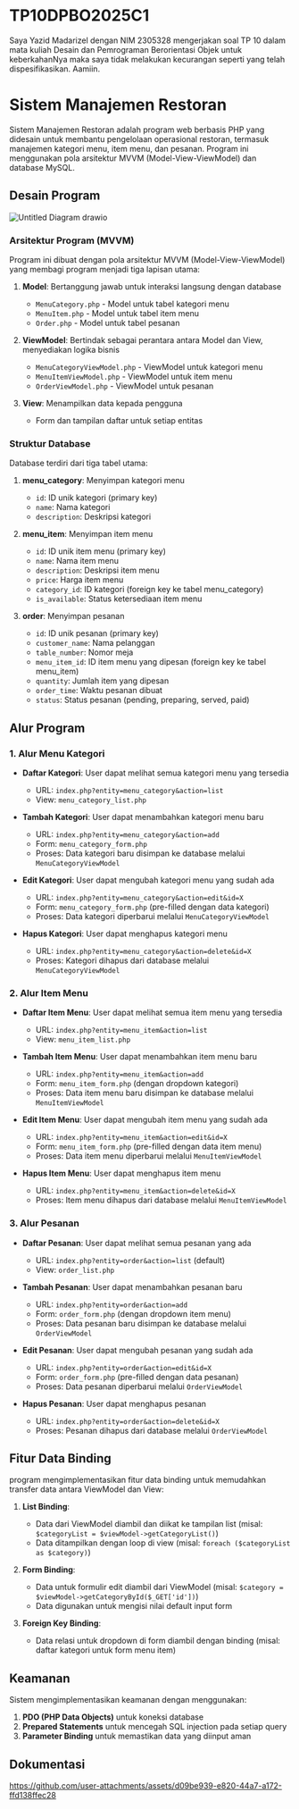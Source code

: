 # TP10DPBO2025C1

Saya Yazid Madarizel dengan NIM 2305328 mengerjakan soal TP 10 dalam mata kuliah Desain dan Pemrograman Berorientasi Objek untuk keberkahanNya maka saya tidak melakukan kecurangan seperti yang telah dispesifikasikan. Aamiin.

# Sistem Manajemen Restoran

Sistem Manajemen Restoran adalah program web berbasis PHP yang didesain untuk membantu pengelolaan operasional restoran, termasuk manajemen kategori menu, item menu, dan pesanan. Program ini menggunakan pola arsitektur MVVM (Model-View-ViewModel) dan database MySQL.

## Desain Program

![Untitled Diagram drawio](https://github.com/user-attachments/assets/972ada85-d8d6-49ba-b82e-a7c69b42df0a)


### Arsitektur Program (MVVM)

Program ini dibuat dengan pola arsitektur MVVM (Model-View-ViewModel) yang membagi program menjadi tiga lapisan utama:

1. **Model**: Bertanggung jawab untuk interaksi langsung dengan database
   - `MenuCategory.php` - Model untuk tabel kategori menu
   - `MenuItem.php` - Model untuk tabel item menu
   - `Order.php` - Model untuk tabel pesanan

2. **ViewModel**: Bertindak sebagai perantara antara Model dan View, menyediakan logika bisnis
   - `MenuCategoryViewModel.php` - ViewModel untuk kategori menu
   - `MenuItemViewModel.php` - ViewModel untuk item menu
   - `OrderViewModel.php` - ViewModel untuk pesanan

3. **View**: Menampilkan data kepada pengguna
   - Form dan tampilan daftar untuk setiap entitas

### Struktur Database

Database terdiri dari tiga tabel utama:

1. **menu_category**: Menyimpan kategori menu
   - `id`: ID unik kategori (primary key)
   - `name`: Nama kategori
   - `description`: Deskripsi kategori

2. **menu_item**: Menyimpan item menu
   - `id`: ID unik item menu (primary key)
   - `name`: Nama item menu
   - `description`: Deskripsi item menu
   - `price`: Harga item menu
   - `category_id`: ID kategori (foreign key ke tabel menu_category)
   - `is_available`: Status ketersediaan item menu

3. **order**: Menyimpan pesanan
   - `id`: ID unik pesanan (primary key)
   - `customer_name`: Nama pelanggan
   - `table_number`: Nomor meja
   - `menu_item_id`: ID item menu yang dipesan (foreign key ke tabel menu_item)
   - `quantity`: Jumlah item yang dipesan
   - `order_time`: Waktu pesanan dibuat
   - `status`: Status pesanan (pending, preparing, served, paid)

## Alur Program

### 1. Alur Menu Kategori

- **Daftar Kategori**: User dapat melihat semua kategori menu yang tersedia
  - URL: `index.php?entity=menu_category&action=list`
  - View: `menu_category_list.php`

- **Tambah Kategori**: User dapat menambahkan kategori menu baru
  - URL: `index.php?entity=menu_category&action=add`
  - Form: `menu_category_form.php`
  - Proses: Data kategori baru disimpan ke database melalui `MenuCategoryViewModel`

- **Edit Kategori**: User dapat mengubah kategori menu yang sudah ada
  - URL: `index.php?entity=menu_category&action=edit&id=X`
  - Form: `menu_category_form.php` (pre-filled dengan data kategori)
  - Proses: Data kategori diperbarui melalui `MenuCategoryViewModel`

- **Hapus Kategori**: User dapat menghapus kategori menu
  - URL: `index.php?entity=menu_category&action=delete&id=X`
  - Proses: Kategori dihapus dari database melalui `MenuCategoryViewModel`

### 2. Alur Item Menu

- **Daftar Item Menu**: User dapat melihat semua item menu yang tersedia
  - URL: `index.php?entity=menu_item&action=list`
  - View: `menu_item_list.php`

- **Tambah Item Menu**: User dapat menambahkan item menu baru
  - URL: `index.php?entity=menu_item&action=add`
  - Form: `menu_item_form.php` (dengan dropdown kategori)
  - Proses: Data item menu baru disimpan ke database melalui `MenuItemViewModel`

- **Edit Item Menu**: User dapat mengubah item menu yang sudah ada
  - URL: `index.php?entity=menu_item&action=edit&id=X`
  - Form: `menu_item_form.php` (pre-filled dengan data item menu)
  - Proses: Data item menu diperbarui melalui `MenuItemViewModel`

- **Hapus Item Menu**: User dapat menghapus item menu
  - URL: `index.php?entity=menu_item&action=delete&id=X`
  - Proses: Item menu dihapus dari database melalui `MenuItemViewModel`

### 3. Alur Pesanan

- **Daftar Pesanan**: User dapat melihat semua pesanan yang ada
  - URL: `index.php?entity=order&action=list` (default)
  - View: `order_list.php`

- **Tambah Pesanan**: User dapat menambahkan pesanan baru
  - URL: `index.php?entity=order&action=add`
  - Form: `order_form.php` (dengan dropdown item menu)
  - Proses: Data pesanan baru disimpan ke database melalui `OrderViewModel`

- **Edit Pesanan**: User dapat mengubah pesanan yang sudah ada
  - URL: `index.php?entity=order&action=edit&id=X`
  - Form: `order_form.php` (pre-filled dengan data pesanan)
  - Proses: Data pesanan diperbarui melalui `OrderViewModel`

- **Hapus Pesanan**: User dapat menghapus pesanan
  - URL: `index.php?entity=order&action=delete&id=X`
  - Proses: Pesanan dihapus dari database melalui `OrderViewModel`

## Fitur Data Binding

program mengimplementasikan fitur data binding untuk memudahkan transfer data antara ViewModel dan View:

1. **List Binding**:
   - Data dari ViewModel diambil dan diikat ke tampilan list (misal: `$categoryList = $viewModel->getCategoryList()`)
   - Data ditampilkan dengan loop di view (misal: `foreach ($categoryList as $category)`)

2. **Form Binding**:
   - Data untuk formulir edit diambil dari ViewModel (misal: `$category = $viewModel->getCategoryById($_GET['id'])`)
   - Data digunakan untuk mengisi nilai default input form

3. **Foreign Key Binding**:
   - Data relasi untuk dropdown di form diambil dengan binding (misal: daftar kategori untuk form menu item)

## Keamanan

Sistem mengimplementasikan keamanan dengan menggunakan:

1. **PDO (PHP Data Objects)** untuk koneksi database
2. **Prepared Statements** untuk mencegah SQL injection pada setiap query
3. **Parameter Binding** untuk memastikan data yang diinput aman

## Dokumentasi

https://github.com/user-attachments/assets/d09be939-e820-44a7-a172-ffd138ffec28


